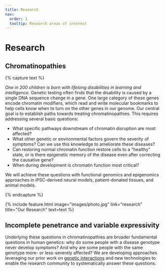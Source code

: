 ```yaml
---
title: Research
nav:
  order: 1
  tooltip: Research areas of interest
---
```


# Research

## Chromatinopathies


{% capture text %}

*One in 200 children is born with lifelong disabilities in learning and intelligence.* Genetic testing often finds that the disability is caused by a single DNA sequence change in a gene. One large category of these genes encode chromatin modifiers, which read and write molecular bookmarks to help cells know when to turn on the other genes in our genome. Our central goal is to establish paths towards treating chromatinopathies. This requires addressing several basic questions:

* What specific pathways downstream of chromatin disruption are most affected?
* What other genetic or environmental factors govern the severity of symptoms? Can we use this knowledge to ameliorate these diseases?
* Can restoring normal chromatin function restore cells to a "healthy" state, or is there epigenetic memory of the disease even after correcting the causative gene?
* When during development is chromatin function most critical?

We will achieve these questions with functional genomics and epigenomics approaches in iPSC-derived neural models, patient-donated tissues, and animal models. 

{% endcapture %}

{%
  include feature.html
  image="images/photo.jpg"
  link="research"
  title="Our Research"
  text=text
%}

## Incomplete penetrance and variable expressivity

Underlying these questions in chromatinopathies are broader fundamental questions in human genetics: why do some people with a disease genotype never develop symptoms? And why are some people with the same genotype more- or less-severely affected? We are developing approaches leveraging our prior work on [genetic interactions](publications/#mapping-genetic-interactions-to-identify-new-gene-functions) and new technologies to enable the research community to systematically answer these questions.